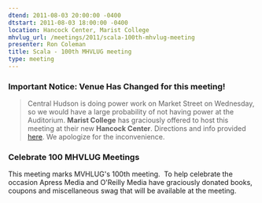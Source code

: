 ```yaml
---
dtend: 2011-08-03 20:00:00 -0400
dtstart: 2011-08-03 18:00:00 -0400
location: Hancock Center, Marist College
mhvlug_url: /meetings/2011/scala-100th-mhvlug-meeting
presenter: Ron Coleman
title: Scala - 100th MHVLUG meeting
type: meeting
---
```



### Important Notice: Venue Has Changed for this meeting!

> Central Hudson is doing power work on Market Street on Wednesday, so we would have a large probability of not having power at the Auditorium. **Marist College** has graciously offered to host this meeting at their new **Hancock Center**. Directions and info provided [here](/meetings/2011/scala-100th-mhvlug-meeting). We apologize for the inconvenience.


### Celebrate 100 MHVLUG Meetings

This meeting marks MVHLUG's 100th meeting.  To help celebrate the occasion Apress Media and O'Reilly Media have graciously donated books, coupons and miscellaneous swag that will be available at the meeting.